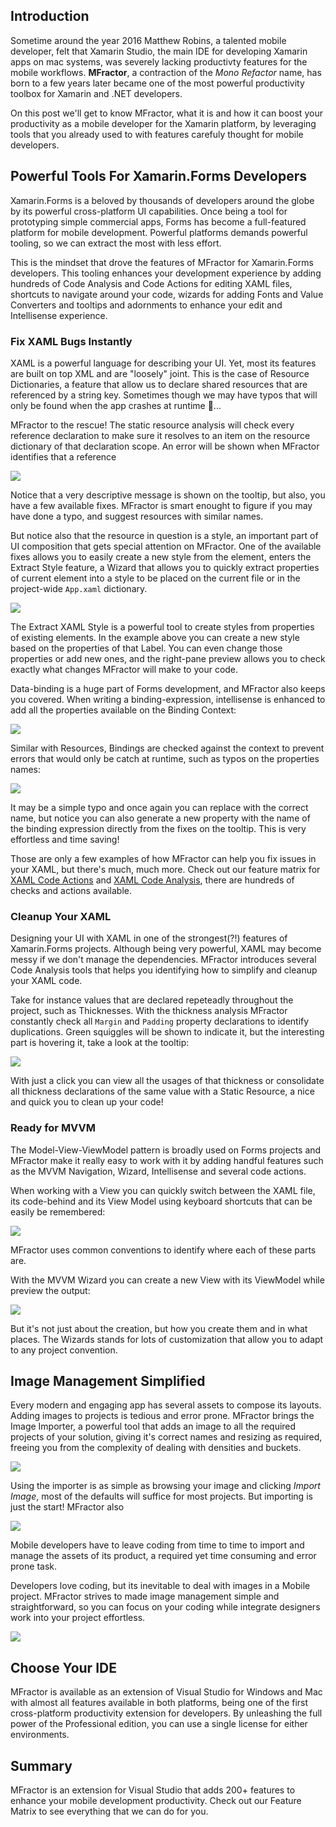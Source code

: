 ## Introduction

Sometime around the year 2016 Matthew Robins, a talented mobile developer, felt that Xamarin Studio, the main IDE for developing Xamarin apps on mac systems, was severely lacking productivty features for the mobile workflows. **MFractor**, a contraction of the _Mono Refactor_ name, has born to a few years later became one of the most powerful productivity toolbox for Xamarin and .NET developers.

On this post we'll get to know MFractor, what it is and how it can boost your productivity as a mobile developer for the Xamarin platform, by leveraging tools that you already used to with features carefuly thought for mobile developers.

## Powerful Tools For Xamarin.Forms Developers

Xamarin.Forms is a beloved by thousands of developers around the globe by its powerful cross-platform UI capabilities. Once being a tool for prototyping simple commercial apps, Forms has become a full-featured platform for mobile development. Powerful platforms demands powerful tooling, so we can extract the most with less effort.

This is the mindset that drove the features of MFractor for Xamarin.Forms developers. This tooling enhances your development experience by adding hundreds of Code Analysis and Code Actions for editing XAML files, shortcuts to navigate around your code, wizards for adding Fonts and Value Converters and tooltips and adornments to enhance your edit and Intellisense experience.

### Fix XAML Bugs Instantly

XAML is a powerful language for describing your UI. Yet, most its features are built on top XML and are "loosely" joint. This is the case of Resource Dictionaries, a feature that allow us to declare shared resources that are referenced by a string key. Sometimes though we may have typos that will only be found when the app crashes at runtime 🤯...

MFractor to the rescue! The static resource analysis will check every reference declaration to make sure it resolves to an item on the resource dictionary of that declaration scope. An error will be shown when MFractor identifies that a reference 

![](img/style-tooltip.png)

Notice that a very descriptive message is shown on the tooltip, but also, you have a few available fixes. MFractor is smart enought to figure if you may have done a typo, and suggest resources with similar names.

But notice also that the resource in question is a style, an important part of UI composition that gets special attention on MFractor. One of the available fixes allows you to easily create a new style from the element, enters the Extract Style feature, a Wizard that allows you to quickly extract properties of current element into a style to be placed on the current file or in the project-wide `App.xaml` dictionary.

![](img/extract-style.png)

The Extract XAML Style is a powerful tool to create styles from properties of existing elements. In the example above you can create a new style based on the properties of that Label. You can even change those properties or add new ones, and the right-pane preview allows you to check exactly what changes MFractor will make to your code.

Data-binding is a huge part of Forms development, and MFractor also keeps you covered. When writing a binding-expression, intellisense is enhanced to add all the properties available on the Binding Context:

![](img/binding-intellisense.png)

Similar with Resources, Bindings are checked against the context to prevent errors that would only be catch at runtime, such as typos on the properties names:

![](img/binding-fix.png)

It may be a simple typo and once again you can replace with the correct name, but notice you can also generate a new property with the name of the binding expression directly from the fixes on the tooltip. This is very effortless and time saving!

Those are only a few examples of how MFractor can help you fix issues in your XAML, but there's much, much more. Check out our feature matrix for [XAML Code Actions](https://docs.mfractor.com/feature-matrix/#xaml-code-actions) and [XAML Code Analysis](https://docs.mfractor.com/feature-matrix/#xaml-code-analysis), there are hundreds of checks and actions available.

### Cleanup Your XAML

Designing your UI with XAML in one of the strongest(?!) features of Xamarin.Forms projects. Although being very powerful, XAML may become messy if we don't manage the dependencies. MFractor introduces several Code Analysis tools that helps you identifying how to simplify and cleanup your XAML code. 

Take for instance values that are declared repeteadly throughout the project, such as Thicknesses. With the thickness analysis MFractor constantly check all `Margin` and `Padding` property declarations to identify duplications. Green squiggles will be shown to indicate it, but the interesting part is hovering it, take a look at the tooltip:  

![](img/thickness-consolidation.png)

With just a click you can view all the usages of that thickness or consolidate all thickness declarations of the same value with a Static Resource, a nice and quick you to clean up your code!

### Ready for MVVM

The Model-View-ViewModel pattern is broadly used on Forms projects and MFractor make it really easy to work with it by adding handful features such as the MVVM Navigation, Wizard, Intellisense and several code actions.

When working with a View you can quickly switch between the XAML file, its code-behind and its View Model using keyboard shortcuts that can be easily be remembered:

![](img/mvvm-navigation.png)

MFractor uses common conventions to identify where each of these parts are. 

With the MVVM Wizard you can create a new View with its ViewModel while preview the output: 

![](img/mvvm-wizard.png)

But it's not just about the creation, but how you create them and in what places. The Wizards stands for lots of customization that allow you to adapt to any project convention.


## Image Management Simplified

Every modern and engaging app has several assets to compose its layouts. Adding images to projects is tedious and error prone. MFractor brings the Image Importer, a powerful tool that adds an image to all the required projects of your solution, giving it's correct names and resizing as required, freeing you from the complexity of dealing with densities and buckets.

![](img/image-importer.png)

Using the importer is as simple as browsing your image and clicking _Import Image_, most of the defaults will suffice for most projects. But importing is just the start! MFractor also 



![](img/image-asset-manager.png)

Mobile developers have to leave coding from time to time to import and manage the assets of its product, a required yet time consuming and error prone task.  

Developers love coding, but its inevitable to deal with images in a Mobile project. MFractor strives to made image management simple and straightforward, so you can focus on your coding while integrate designers work into your project effortless. 


![](img/image-intellisense-tooltip.png)



## Choose Your IDE

MFractor is available as an extension of Visual Studio for Windows and Mac with almost all features available in both platforms, being one of the first cross-platform productivity extension for developers. By unleashing the full power of the Professional edition, you can use a single license for either environments. 

## Summary

MFractor is an extension for Visual Studio that adds 200+ features to enhance your mobile development productivity. Check out our Feature Matrix to see everything that we can do for you.